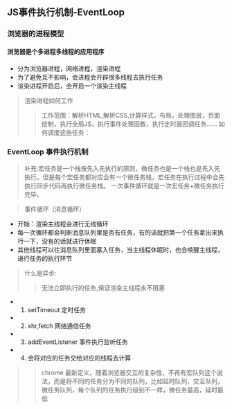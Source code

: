 ## JS事件执行机制-EventLoop

### 浏览器的进程模型
#### 浏览器是个多进程多线程的应用程序
+ 分为浏览器进程，网络进程，渲染进程
+ 为了避免互不影响，会进程会开辟很多线程去执行任务
+ 渲染进程开启后，会开启一个渲染主线程

> 渲染进程如何工作
>> 工作范围：解析HTML,解析CSS,计算样式，布局，处理图层，页面绘制，执行全局JS，执行事件处理函数，执行定时器回调任务......
>> 如何调度这些任务：



### EventLoop 事件执行机制
>补充:宏任务是一个栈按先入先执行的原则，微任务也是一个栈也是先入先执行。但是每个宏任务都对应会有一个微任务栈，宏任务在执行过程中会先执行同步代码再执行微任务栈。
一次事件循环就是一次宏任务+微任务执行完毕。

> 事件循环（消息循环）
+ 开始：渲染主线程会进行无线循环
+ 每一次循环都会判断消息队列里是否有任务，有的话就把第一个任务拿出来执行一下，没有的话就进行休眠
+ 其他线程可以往消息队列里面塞入任务，当主线程休眠时，也会唤醒主线程，进行任务的执行环节

> 什么是异步:
>> 无法立即执行的任务,保证渲染主线程永不阻塞
+ 1. setTimeout 定时任务
+ 2. xhr,fetch 网络通信任务
+ 3. addEventListener 事件执行监听任务
+ 4. 会将对应的任务交给对应的线程去计算

>> chrome 最新定义，随着浏览器交互的复杂性，不再有宏队列这个说法，而是将不同的任务分为不同的队列，比如延时队列，交互队列，微任务队列，每个队列的任务执行级别不一样，微任务最高，延时最低
